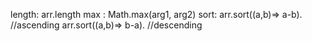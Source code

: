 length:
    arr.length
max :
    Math.max(arg1, arg2)
sort:
    arr.sort((a,b)=> a-b). //ascending
    arr.sort((a,b)=> b-a). //descending